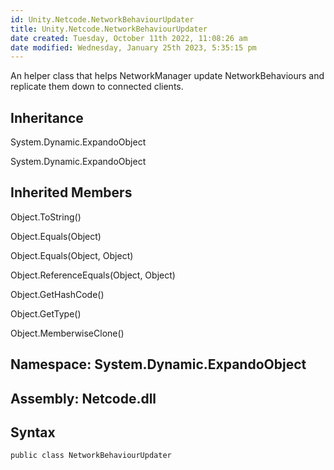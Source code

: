 ```yaml
---
id: Unity.Netcode.NetworkBehaviourUpdater
title: Unity.Netcode.NetworkBehaviourUpdater
date created: Tuesday, October 11th 2022, 11:08:26 am
date modified: Wednesday, January 25th 2023, 5:35:15 pm
---
```


<div class="markdown level0 summary">

An helper class that helps NetworkManager update NetworkBehaviours and replicate them down to connected clients.

</div>

<div class="markdown level0 conceptual">

</div>

<div class="inheritance">

## Inheritance

<div class="level0">

System.Dynamic.ExpandoObject

</div>

<div class="level1">

System.Dynamic.ExpandoObject

</div>

</div>

<div class="inheritedMembers">

## Inherited Members

<div>

Object.ToString()

</div>

<div>

Object.Equals(Object)

</div>

<div>

Object.Equals(Object, Object)

</div>

<div>

Object.ReferenceEquals(Object, Object)

</div>

<div>

Object.GetHashCode()

</div>

<div>

Object.GetType()

</div>

<div>

Object.MemberwiseClone()

</div>

</div>

## **Namespace**: System.Dynamic.ExpandoObject

## **Assembly**: Netcode.dll

## Syntax

``` lang-csharp
public class NetworkBehaviourUpdater
```
